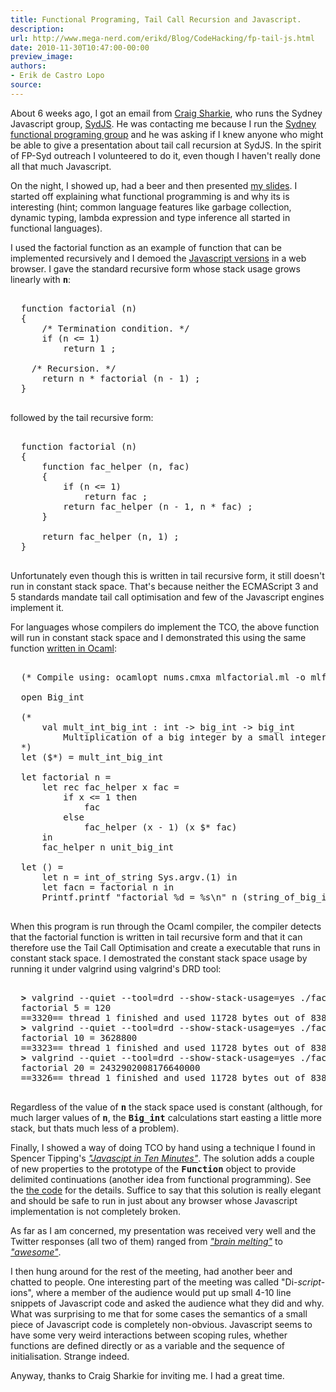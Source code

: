 ```yaml
---
title: Functional Programing, Tail Call Recursion and Javascript.
description:
url: http://www.mega-nerd.com/erikd/Blog/CodeHacking/fp-tail-js.html
date: 2010-11-30T10:47:00-00:00
preview_image:
authors:
- Erik de Castro Lopo
source:
---
```




<p>
About 6 weeks ago, I got an email from
	<a href="http://blogs.atlassian.com/developer/csharkie/">
	Craig Sharkie</a>,
who runs the Sydney Javascript group,
	<a href="http://sydjs.com/">
	SydJS</a>.
He was contacting me because I run the
	<a href="http://groups.google.com/group/fp-syd">
	Sydney functional programing group</a>
and he was asking if I knew anyone who might be able to give a presentation
about tail call recursion at SydJS.
In the spirit of FP-Syd outreach I volunteered to do it, even though I haven't
really done all that much Javascript.
</p>

<p>
On the night, I showed up, had a beer and then presented
	<a href="http://www.mega-nerd.com/erikd/Blog/files/js-tail-call.pdf">
	my slides</a>.
I started off explaining what functional programming is and why its is
interesting (hint; common language features like garbage collection, dynamic
typing, lambda expression and type inference all started in functional
languages).
</p>

<p>
I used the factorial function as an example of function that can be implemented
recursively and I demoed the
	<a href="http://www.mega-nerd.com/erikd/Blog/files/js-demo/">
	Javascript versions</a>
in a web browser.
I gave the standard recursive form whose stack usage grows linearly with
<tt><b>n</b></tt>:
</p>

<pre class="code">

  function factorial (n)
  {
      /* Termination condition. */
      if (n &lt;= 1)
          return 1 ;

    /* Recursion. */
      return n * factorial (n - 1) ;
  }

</pre>

<p>
followed by the tail recursive form:
</p>

<pre class="code">

  function factorial (n)
  {
      function fac_helper (n, fac)
      {
          if (n &lt;= 1)
              return fac ;
          return fac_helper (n - 1, n * fac) ;
      }

      return fac_helper (n, 1) ;
  }

</pre>

<p>
Unfortunately even though this is written in tail recursive form, it still doesn't
run in constant stack space.
That's because neither the ECMAScript 3 and 5 standards mandate tail call
optimisation and few of the Javascript engines implement it.
</p>

<p>
For languages whose compilers do implement the TCO, the above function will
run in constant stack space and I demonstrated this using the same function
	<a href="http://www.mega-nerd.com/erikd/Blog/files/mlfactorial.ml">
	written in Ocaml</a>:
</p>

<pre class="code">

  (* Compile using: ocamlopt nums.cmxa mlfactorial.ml -o mlfactorial *)

  open Big_int

  (*
      val mult_int_big_int : int -&gt; big_int -&gt; big_int
          Multiplication of a big integer by a small integer
  *)
  let ($*) = mult_int_big_int

  let factorial n =
      let rec fac_helper x fac =
          if x &lt;= 1 then
              fac
          else
              fac_helper (x - 1) (x $* fac)
      in
      fac_helper n unit_big_int

  let () =
      let n = int_of_string Sys.argv.(1) in
      let facn = factorial n in
      Printf.printf &quot;factorial %d = %s\n&quot; n (string_of_big_int facn)

</pre>

<p>
When this program is run through the Ocaml compiler, the compiler detects that
the factorial function is written in tail recursive form and that it can
therefore use the Tail Call Optimisation and create a executable that runs in
constant stack space.
I demostrated the constant stack space usage by running it under valgrind using
valgrind's DRD tool:
</p>

<pre class="code">

  <b>&gt;</b> valgrind --quiet --tool=drd --show-stack-usage=yes ./factorial 5
  factorial 5 = 120
  ==3320== thread 1 finished and used 11728 bytes out of 8388608 on its stack. Margin: 8376880 bytes.
  <b>&gt;</b> valgrind --quiet --tool=drd --show-stack-usage=yes ./factorial 10
  factorial 10 = 3628800
  ==3323== thread 1 finished and used 11728 bytes out of 8388608 on its stack. Margin: 8376880 bytes.
  <b>&gt;</b> valgrind --quiet --tool=drd --show-stack-usage=yes ./factorial 20
  factorial 20 = 2432902008176640000
  ==3326== thread 1 finished and used 11728 bytes out of 8388608 on its stack. Margin: 8376880 bytes.

</pre>

<p>
Regardless of the value of <tt><b>n</b></tt> the stack space used is constant
(although, for much larger values of <tt><b>n</b></tt>, the
<tt><b>Big_int</b></tt> calculations start easting a little more stack, but
thats much less of a problem).
</p>

<p>
Finally, I showed a way of doing TCO by hand using a technique I found in
Spencer Tipping's
	<a href="https://github.com/spencertipping/js-in-ten-minutes/">
	<i>&quot;Javascipt in Ten Minutes&quot;</i></a>.
The solution adds a couple of new properties to the prototype of the
<tt><b>Function</b></tt> object to provide delimited continuations (another
idea from functional programming).
See the
	<a href="http://www.mega-nerd.com/erikd/Blog/files/js-demo/demo5-factorial.js">
	the code</a>
for the details.
Suffice to say that this solution is really elegant and should be safe to run
in just about any browser whose Javascript implementation is not completely
broken.
</p>

<p>
As far as I am concerned, my presentation was received very well and the Twitter
responses (all two of them) ranged from
	<a href="https://twitter.com/sydjs/status/4821816115728384">
	<i>&quot;brain melting&quot;</i></a>
to
	<a href="https://twitter.com/pamelafox/status/4884534680092672">
	<i>&quot;awesome&quot;</i></a>.
</p>

<p>
I then hung around for the rest of the meeting, had another beer and chatted to
people.
One interesting part of the meeting was called &quot;Di-<i>script</i>-ions&quot;, where a
member of the audience would put up small 4-10 line snippets of Javascript code
and asked the audience what they did and why.
What was surprising to me that for some cases the semantics of a small piece of
Javascript code is completely non-obvious.
Javascript seems to have some very weird interactions between scoping rules,
whether functions are defined directly or as a variable and the sequence of
initialisation.
Strange indeed.
</p>

<p>
Anyway, thanks to Craig Sharkie for inviting me.
I had a great time.
</p>



